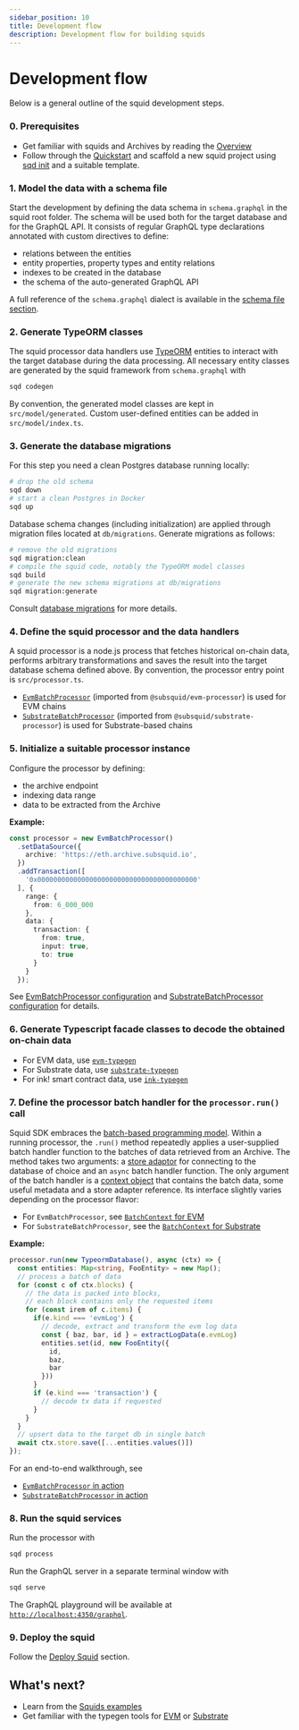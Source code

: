 ```yaml
---
sidebar_position: 10
title: Development flow
description: Development flow for building squids
---
```


# Development flow

Below is a general outline of the squid development steps. 

### 0. Prerequisites

- Get familiar with squids and Archives by reading the [Overview](/firesquid/basics/overview)
- Follow through the [Quickstart](/firesquid/quickstart) and scaffold a new squid project using [sqd init](/squid-cli/init) and a suitable template.

### 1. Model the data with a schema file

Start the development by defining the data schema in `schema.graphql` in the squid root folder. The schema will be used both for the target database and for the GraphQL API. It consists of regular GraphQL type declarations annotated with custom directives to define:
- relations between the entities
- entity properties, property types and entity relations 
- indexes to be created in the database
- the schema of the auto-generated GraphQL API

A full reference of the `schema.graphql` dialect is available in the [schema file section](/firesquid/basics/schema-file).

### 2. Generate TypeORM classes

The squid processor data handlers use [TypeORM](https://typeorm.io) entities
to interact with the target database during the data processing. All necessary entity classes are
generated by the squid framework from `schema.graphql` with 
```bash
sqd codegen
```

By convention, the generated model classes are kept in `src/model/generated`. Custom user-defined entities can
be added in `src/model/index.ts`.

### 3. Generate the database migrations

For this step you need a clean Postgres database running locally:
```bash
# drop the old schema
sqd down
# start a clean Postgres in Docker
sqd up
```

Database schema changes (including initialization) are applied through migration files located at `db/migrations`. Generate migrations as follows:
```bash
# remove the old migrations
sqd migration:clean
# compile the squid code, notably the TypeORM model classes
sqd build
# generate the new schema migrations at db/migrations
sqd migration:generate
```

Consult [database migrations](/firesquid/basics/db-migrations) for more details.

### 4. Define the squid processor and the data handlers

A squid processor is a node.js process that fetches historical on-chain data, performs arbitrary transformations and saves the result into the target database schema defined above. By convention, the processor entry point is `src/processor.ts`.

- [`EvmBatchProcessor`](/firesquid/evm-indexing) (imported from `@subsquid/evm-processor`) is used for EVM chains
- [`SubstrateBatchProcessor`](/firesquid/substrate-indexing) (imported from `@subsquid/substrate-processor`) is used for Substrate-based chains



### 5. Initialize a suitable processor instance 

Configure the processor by defining:
- the archive endpoint
- indexing data range
- data to be extracted from the Archive

**Example:**
```ts
const processor = new EvmBatchProcessor()
  .setDataSource({
    archive: 'https://eth.archive.subsquid.io',
  })
  .addTransaction([
    '0x0000000000000000000000000000000000000000'
  ], {
    range: {
      from: 6_000_000
    },
    data: {
      transaction: {
        from: true,
        input: true,
        to: true
      }
    }
  });
```

See [EvmBatchProcessor configuration](/firesquid/evm-indexing/configuration) and [SubstrateBatchProcessor configuration](/substrate-indexing/configuration) for details.

### 6. Generate Typescript facade classes to decode the obtained on-chain data

- For EVM data, use [`evm-typegen`](/firesquid/evm-indexing/squid-evm-typegen)
- For Substrate data, use [`substrate-typegen`](/firesquid/substrate-indexing/squid-substrate-typegen)
- For ink! smart contract data, use [`ink-typegen`](https://github.com/subsquid/squid-sdk/tree/master/substrate/ink-typegen)

### 7. Define the processor batch handler for the `processor.run()` call

Squid SDK embraces the [batch-based programming model](/firesquid/basics/batch-processing). Within a running processor, the `.run()` method repeatedly applies a user-supplied batch handler function to the batches of data retrieved from an Archive. The method takes two arguments: a [store adaptor](/basics/store) for connecting to the database of choice and an `async` batch handler function. The only argument of the batch handler is a [context object](/basics/processor-context) that contains the batch data, some useful metadata and a store adapter reference. Its interface slightly varies depending on the processor flavor:

- For `EvmBatchProcessor`, see [`BatchContext` for EVM](/firesquid/evm-indexing/context-interfaces)
- For `SubstrateBatchProcessor`, see the [`BatchContext` for Substrate](/firesquid/substrate-indexing/context-interfaces)

**Example:**
```ts
processor.run(new TypeormDatabase(), async (ctx) => {
  const entities: Map<string, FooEntity> = new Map();
  // process a batch of data 
  for (const c of ctx.blocks) {
    // the data is packed into blocks, 
    // each block contains only the requested items
    for (const irem of c.items) {
      if(e.kind === 'evmLog') {
        // decode, extract and transform the evm log data
        const { baz, bar, id } = extractLogData(e.evmLog)
        entities.set(id, new FooEntity({
          id,
          baz,
          bar
        })) 
      }
      if (e.kind === 'transaction') {
        // decode tx data if requested
      }
    }
  }
  // upsert data to the target db in single batch
  await ctx.store.save([...entities.values()])
});
```

For an end-to-end walkthrough, see

- [`EvmBatchProcessor` in action](/firesquid/evm-indexing/batch-processor-in-action)
- [`SubstrateBatchProcessor` in action](/firesquid/substrate-indexing/batch-processor-in-action)


### 8. Run the squid services

Run the processor with
```bash
sqd process
```

Run the GraphQL server in a separate terminal window with
```bash
sqd serve
```
The GraphQL playground will be available at [`http://localhost:4350/graphql`](http://localhost:4350/graphql).

### 9. Deploy the squid

Follow the [Deploy Squid](/firesquid/deploy-squid) section.

## What's next?

- Learn from the [Squids examples](/firesquid/examples)
- Get familiar with the typegen tools for [EVM](/firesquid/evm-indexing/squid-evm-typegen) or [Substrate](/substrate-indexing/squid-substrate-typegen)
